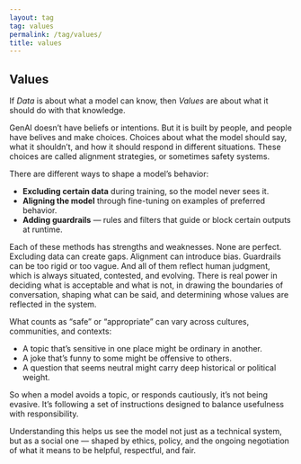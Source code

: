 ```yaml
---
layout: tag
tag: values
permalink: /tag/values/
title: values
---
```


## Values

If *Data* is about what a model can know, then *Values* are about what it should do with that knowledge. 

GenAI doesn’t have beliefs or intentions. But it is built by people, and people have belives and make choices. Choices about what the model should say, what it shouldn’t, and how it should respond in different situations. These choices are called alignment strategies, or sometimes safety systems.

There are different ways to shape a model’s behavior:
- **Excluding certain data** during training, so the model never sees it.
- **Aligning the model** through fine-tuning on examples of preferred behavior.
- **Adding guardrails** — rules and filters that guide or block certain outputs at runtime.

Each of these methods has strengths and weaknesses. None are perfect. Excluding data can create gaps. Alignment can introduce bias. Guardrails can be too rigid or too vague. And all of them reflect human judgment, which is always situated, contested, and evolving. There is real power in deciding what is acceptable and what is not, in drawing the boundaries of conversation, shaping what can be said, and determining whose values are reflected in the system.

What counts as “safe” or “appropriate” can vary across cultures, communities, and contexts:
- A topic that’s sensitive in one place might be ordinary in another.
- A joke that’s funny to some might be offensive to others.
- A question that seems neutral might carry deep historical or political weight.

So when a model avoids a topic, or responds cautiously, it’s not being evasive. It’s following a set of instructions designed to balance usefulness with responsibility.

Understanding this helps us see the model not just as a technical system, but as a social one — shaped by ethics, policy, and the ongoing negotiation of what it means to be helpful, respectful, and fair.
